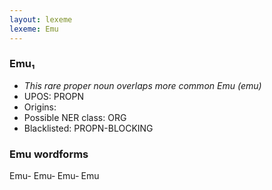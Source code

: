```yaml
---
layout: lexeme
lexeme: Emu
---
```


###  Emu₁

* _This rare proper noun overlaps more common *Emu* (emu)_
* UPOS:  PROPN
* Origins: 
* Possible NER class:  ORG
* Blacklisted:  PROPN-BLOCKING


### Emu wordforms

Emu-
Emu‐
Emu‑
Emu

